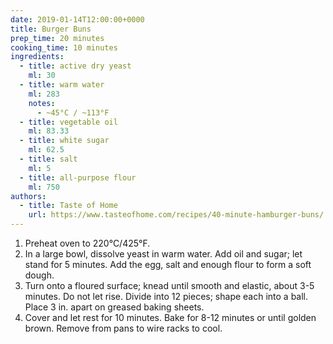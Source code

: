 ```yaml
---
date: 2019-01-14T12:00:00+0000
title: Burger Buns
prep_time: 20 minutes
cooking_time: 10 minutes
ingredients:
  - title: active dry yeast
    ml: 30
  - title: warm water
    ml: 283
    notes:
      - ~45°C / ~113°F
  - title: vegetable oil
    ml: 83.33
  - title: white sugar
    ml: 62.5
  - title: salt
    ml: 5
  - title: all-purpose flour
    ml: 750
authors:
  - title: Taste of Home
    url: https://www.tasteofhome.com/recipes/40-minute-hamburger-buns/
---
```


1. <span id="preheat-step">Preheat oven to 220°C/425°F.</span>
2. In a large bowl, dissolve yeast in warm water. Add oil and sugar; let stand for 5 minutes. Add the egg, salt and enough flour to form a soft dough.
3. Turn onto a floured surface; knead until smooth and elastic, about 3-5 minutes. Do not let rise. Divide into 12 pieces; shape each into a ball. Place 3 in. apart on greased baking sheets.
4. Cover and let rest for 10 minutes. Bake for 8-12 minutes or until golden brown. Remove from pans to wire racks to cool.
